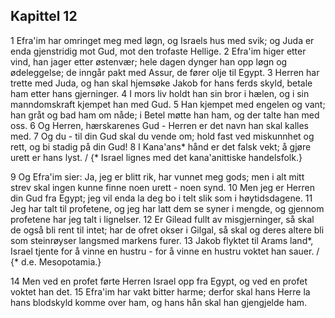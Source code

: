 ## Kapittel 12

1 Efra'im har omringet meg med løgn, og Israels hus med svik; og Juda er enda gjenstridig mot Gud, mot den trofaste Hellige.
2 Efra'im higer etter vind, han jager etter østenvær; hele dagen dynger han opp løgn og ødeleggelse; de inngår pakt med Assur, de fører olje til Egypt.
3 Herren har trette med Juda, og han skal hjemsøke Jakob for hans ferds skyld, betale ham etter hans gjerninger.
4 I mors liv holdt han sin bror i hælen, og i sin manndomskraft kjempet han med Gud.
5 Han kjempet med engelen og vant; han gråt og bad ham om nåde; i Betel møtte han ham, og der talte han med oss.
6 Og Herren, hærskarenes Gud - Herren er det navn han skal kalles med.
7 Og du - til din Gud skal du vende om; hold fast ved miskunnhet og rett, og bi stadig på din Gud!
8 I Kana'ans* hånd er det falsk vekt; å gjøre urett er hans lyst. / {* Israel lignes med det kana'anittiske handelsfolk.}

9 Og Efra'im sier: Ja, jeg er blitt rik, har vunnet meg gods; men i alt mitt strev skal ingen kunne finne noen urett - noen synd.
10 Men jeg er Herren din Gud fra Egypt; jeg vil enda la deg bo i telt slik som i høytidsdagene.
11 Jeg har talt til profetene, og jeg har latt dem se syner i mengde, og gjennom profetene har jeg talt i lignelser.
12 Er Gilead fullt av misgjerninger, så skal de også bli rent til intet; har de ofret okser i Gilgal, så skal og deres altere bli som steinrøyser langsmed markens furer.
13 Jakob flyktet til Arams land*, Israel tjente for å vinne en hustru - for å vinne en hustru voktet han sauer. / {* d.e. Mesopotamia.}

14 Men ved en profet førte Herren Israel opp fra Egypt, og ved en profet voktet han det.
15 Efra'im har vakt bitter harme; derfor skal hans Herre la hans blodskyld komme over ham, og hans hån skal han gjengjelde ham.
